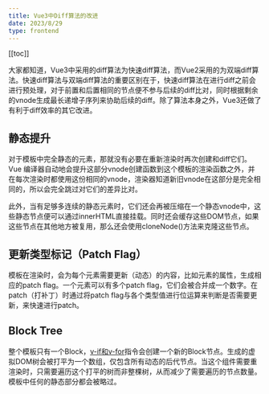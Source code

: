 ```yaml
---
title: Vue3中Diff算法的改进
date: 2023/8/29
type: frontend
---
```


[[toc]]

大家都知道，Vue3中采用的diff算法为快速diff算法，而Vue2采用的为双端diff算法。快速diff算法与双端diff算法的重要区别在于，快速diff算法在进行diff之前会进行预处理，对于前置和后置相同的节点便不参与后续的diff比对，同时根据剩余的vnode生成最长递增子序列来协助后续的diff。除了算法本身之外，Vue3还做了有利于diff效率的其它改进。

## 静态提升

对于模板中完全静态的元素，那就没有必要在重新渲染时再次创建和diff它们。Vue 编译器自动地会提升这部分vnode创建函数到这个模板的渲染函数之外，并在每次渲染时都使用这份相同的vnode，渲染器知道新旧vnode在这部分是完全相同的，所以会完全跳过对它们的差异比对。

此外，当有足够多连续的静态元素时，它们还会再被压缩在一个静态vnode中，这些静态节点便可以通过innerHTML直接挂载。同时还会缓存这些DOM节点，如果这些节点在其他地方被复用，那么还会使用cloneNode()方法来克隆这些节点。

## 更新类型标记（Patch Flag）

模板在渲染时，会为每个元素需要更新（动态）的内容，比如元素的属性，生成相应的patch flag。一个元素可以有多个patch flag，它们会被合并成一个数字。在patch（打补丁）时通过将patch flag与各个类型值进行位运算来判断是否需要更新，来快速进行patch。

## Block Tree

整个模板只有一个Block，<u>v-if</u><u>和v-for</u>指令会创建一个新的Block节点。生成的虚拟DOM树会被打平为一个数组，仅包含所有动态的后代节点。当这个组件需要重渲染时，只需要遍历这个打平的树而非整棵树，从而减少了需要遍历的节点数量。模板中任何的静态部分都会被略过。